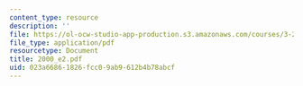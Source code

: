 ```yaml
---
content_type: resource
description: ''
file: https://ol-ocw-studio-app-production.s3.amazonaws.com/courses/3-20-materials-at-equilibrium-sma-5111-fall-2003/023a66861826fcc09ab9612b4b78abcf_2000_e2.pdf
file_type: application/pdf
resourcetype: Document
title: 2000_e2.pdf
uid: 023a6686-1826-fcc0-9ab9-612b4b78abcf
---
```

